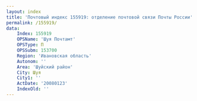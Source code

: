 ```yaml
---
layout: index
title: 'Почтовый индекс 155919: отделение почтовой связи Почты России'
permalink: /155919/
data:
    Index: 155919
    OPSName: 'Шуя Почтамт'
    OPSType: П
    OPSSubm: 153700
    Region: 'Ивановская область'
    Autonom: ''
    Area: 'Шуйский район'
    City: Шуя
    City1: ''
    ActDate: '20080123'
    IndexOld: ''
---
```

